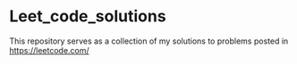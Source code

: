 # Leet_code_solutions


This repository serves as a collection of my solutions to problems posted in https://leetcode.com/ 
